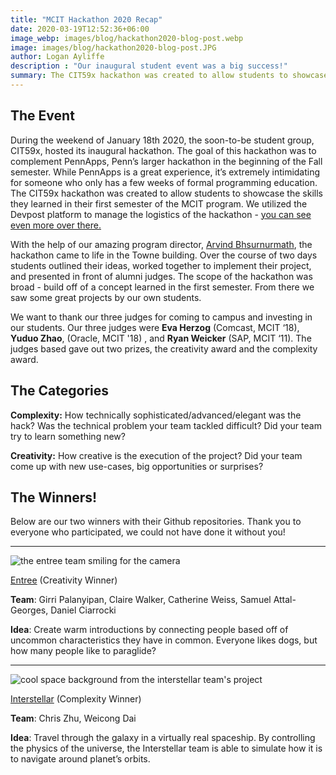 ```yaml
---
title: "MCIT Hackathon 2020 Recap"
date: 2020-03-19T12:52:36+06:00
image_webp: images/blog/hackathon2020-blog-post.webp
image: images/blog/hackathon2020-blog-post.JPG
author: Logan Ayliffe
description : "Our inaugural student event was a big success!"
summary: The CIT59x hackathon was created to allow students to showcase the skills they learned in their first semester of the MCIT program.
---
```


## The Event
During the weekend of January 18th 2020, the soon-to-be student group, CIT59x, hosted its inaugural hackathon. The goal of this hackathon was to complement PennApps, Penn’s larger hackathon in the beginning of the Fall semester. While PennApps is a great experience, it’s extremely intimidating for someone who only has a few weeks of formal programming education. The CIT59x hackathon was created to allow students to showcase the skills they learned in their first semester of the MCIT program. We utilized the Devpost platform to manage the logistics of the hackathon - [you can see even more over there.](https://cit59x.devpost.com/)

With the help of our amazing program director, [Arvind Bhsurnurmath](https://www.seas.upenn.edu/~bhusnur4/), the hackathon came to life in the Towne building. Over the course of two days students outlined their ideas, worked together to implement their project, and presented in front of alumni judges. The scope of the hackathon was broad - build off of a concept learned in the first semester. From there we saw some great projects by our own students. 

We want to thank our three judges for coming to campus and investing in our students. Our three judges were **Eva Herzog** (Comcast, MCIT ‘18), **Yuduo Zhao**, (Oracle, MCIT '18) , and **Ryan Weicker** (SAP, MCIT ‘11). The judges based gave out two prizes, the creativity award and the complexity award. 

## The Categories
**Complexity:**
How technically sophisticated/advanced/elegant was the hack? Was the technical problem your team tackled difficult? Did your team try to learn something new?



**Creativity:**
 How creative is the execution of the project? Did your team come up with new use-cases, big opportunities or surprises?





## The Winners!
Below are our two winners with their Github repositories. Thank you to everyone who participated, we could not have done it without you!

---

![the entree team smiling for the camera](/images/blog/entreeteam.jpg)

[Entree](https://github.com/catherineweiss/Entree) (Creativity Winner)

**Team**: Girri Palanyipan, Claire Walker, Catherine Weiss, Samuel Attal-Georges, Daniel Ciarrocki

**Idea**: Create warm introductions by connecting people based off of uncommon characteristics they have in common. Everyone likes dogs, but how many people like to paraglide?

---
![cool space background from the interstellar team's project](/images/blog/interstellar.jpg)



[Interstellar](https://github.com/chriszhuu/interstellar) (Complexity Winner)

**Team**: Chris Zhu, Weicong Dai

**Idea**: Travel through the galaxy in a virtually real spaceship. By controlling the physics of the universe, the Interstellar team is able to simulate how it is to navigate around planet’s orbits.
